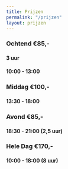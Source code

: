 ```yaml
---
title: Prijzen
permalink: "/prijzen"
layout: prijzen
---
```


### Ochtend €85,-
#### 3 uur

#### 10:00 - 13:00

### Middag €100,-

#### 13:30 - 18:00

###  Avond €85,-

#### 18:30 - 21:00  (2,5 uur)

### Hele Dag €170,-

#### 10:00 - 18:00  (8 uur)

